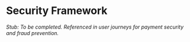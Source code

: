 # Security Framework

_Stub: To be completed. Referenced in user journeys for payment security and fraud prevention._
